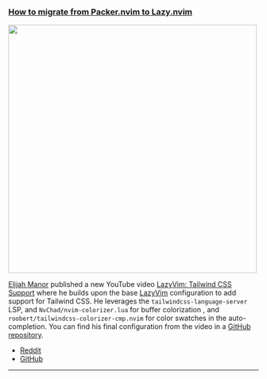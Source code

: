 <h3 id="guide-lazyvim-tailwind">
  <a href="#guide-lazyvim-tailwind">
    <span class="icon-text">
      <span class="icon">
        <i class="fa-solid fa-lightbulb"></i>
      </span>
      </span>
    <span>How to migrate from Packer.nvim to Lazy.nvim</span>
  </a>
</h3>

<a href="https://www.youtube.com/watch?v=_NiWhZeR-MY">
  <img width=500 src="https://user-images.githubusercontent.com/86454/220010813-5d8df466-bd90-43a0-9396-87cd905d0961.png">
</a>

[Elijah Manor](https://twitter.com/elijahmanor) published a new YouTube video 
[LazyVim: Tailwind CSS Support](https://www.youtube.com/watch?v=_NiWhZeR-MY) where he builds upon the base 
[LazyVim](https://github.com/LazyVim/LazyVim) configuration to add support for Tailwind CSS. He leverages the 
`tailwindcss-language-server` LSP, and  `NvChad/nvim-colorizer.lua` for buffer colorization , and 
`roobert/tailwindcss-colorizer-cmp.nvim` for color swatches in the auto-completion. You can find his final configuration 
from the video in a [GitHub repository](https://github.com/elijahmanor/youtube-lazyvim-tailwind).

- [Reddit](https://www.reddit.com/r/neovim/comments/112xuwm/lazyvim_adding_tailwind_css_support/)
- [GitHub](https://github.com/elijahmanor/youtube-lazyvim-tailwind)

---


